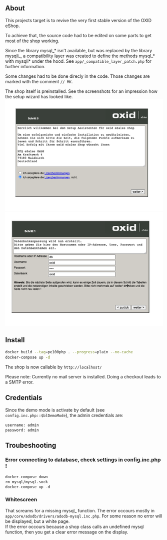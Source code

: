 
## About

This projects target is to revive the very first stable version of the OXID eShop.

To achieve that, the source code had to be edited on some parts to get most of the shop working.  

Since the library mysql_* isn't available, but was replaced by the library mysqli_, a 
compatibility layer was created to define the methods mysql_* with mysqli* under the hood.
See `app/_compatible_layer_patch.php` for further information.  

Some changes had to be done direcly in the code. Those changes are marked with the comment
``// MK``.

The shop itself is preinstalled. See the screenshots for an impression how the setup wizard has looked like.
![Setup wizard. Step 0.](setup_step_0.png?raw=true "Setup wizard. Step 0.")
![Setup wizard. Step 1.](setup_step_1.png?raw=true "Setup wizard. Step 1.")

## Install
```bash
docker build --tag=pe100php . --progress=plain --no-cache
docker-compose up -d
```
The shop is now callable by `http://localhost/`

Please note: Currently no mail server is installed. Doing a checkout leads to a SMTP error.

## Credentials
Since the demo mode is activate by default (see `config.inc.php::$blDemoMode`), the admin credentials are:
```
username: admin
password: admin
```


## Troubeshooting

### Error connecting to database, check settings in config.inc.php !
```
docker-compose down
rm mysql/mysql.sock
docker-compose up -d
```

### Whitescreen
That screams for a missing mysql_ function. The error occours mostly in `app/core/adodb/drivers/adodb-mysql.inc.php`. For some reason no error will be displayed, but a white page.  
If the error occours because a shop class calls an undefined mysql function, then you get a clear error message on the display.